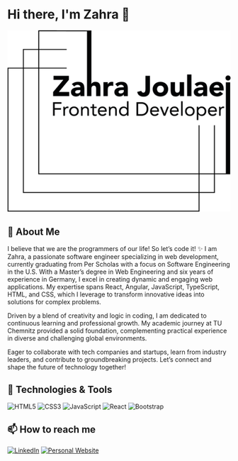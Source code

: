 

# Hi there, I'm Zahra 👋


![zahrajoulaeilogo](https://github.com/zahrajoulaei/zahrajoulaei/blob/main/logo-black.png)





## 🚀 About Me
I believe that we are the programmers of our life! So let’s code it! ✨
I am Zahra, a passionate software engineer specializing in web development, currently graduating from Per Scholas with a focus on Software Engineering in the U.S. With a Master’s degree in Web Engineering and six years of experience in Germany, I excel in creating dynamic and engaging web applications. My expertise spans React, Angular, JavaScript, TypeScript, HTML, and CSS, which I leverage to transform innovative ideas into solutions for complex problems.

Driven by a blend of creativity and logic in coding, I am dedicated to continuous learning and professional growth. My academic journey at TU Chemnitz provided a solid foundation, complementing practical experience in diverse and challenging global environments.

Eager to collaborate with tech companies and startups, learn from industry leaders, and contribute to groundbreaking projects. Let’s connect and shape the future of technology together!

## 🔧 Technologies & Tools
![HTML5](https://img.shields.io/badge/-HTML5-E34F26?style=flat-square&logo=html5&logoColor=white)
![CSS3](https://img.shields.io/badge/-CSS3-1572B6?style=flat-square&logo=css3)
![JavaScript](https://img.shields.io/badge/-JavaScript-F7DF1E?style=flat-square&logo=javascript&logoColor=black)
![React](https://img.shields.io/badge/-React-61DAFB?style=flat-square&logo=react&logoColor=black)
![Bootstrap](https://img.shields.io/badge/-Bootstrap-7952B3?style=flat-square&logo=bootstrap&logoColor=white)

## 📫 How to reach me
[![LinkedIn](https://img.shields.io/badge/-LinkedIn-0077B5?style=flat-square&logo=linkedin&logoColor=white)](https://www.linkedin.com/in/zahra-joulaei)
[![Personal Website](https://img.shields.io/badge/Personal%20Website-0078D4?style=flat-square&logo=internet-explorer&logoColor=white)](https://zahrajoulaei.github.io/)


